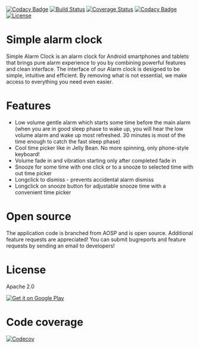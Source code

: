 [![Codacy Badge](https://api.codacy.com/project/badge/Grade/f5af63df137746bcb45e43b4f2a78217)](https://www.codacy.com/app/yuriy.kulikov.87/AlarmClock?utm_source=github.com&utm_medium=referral&utm_content=yuriykulikov/AlarmClock&utm_campaign=badger)
[![Build Status](https://travis-ci.org/yuriykulikov/AlarmClock.svg?branch=develop)](https://travis-ci.org/yuriykulikov/AlarmClock)
[![Coverage Status](https://codecov.io/github/yuriykulikov/AlarmClock/coverage.png?branch=develop)](https://codecov.io/github/yuriykulikov/AlarmClock?branch=develop)
[![Codacy Badge](https://api.codacy.com/project/badge/Grade/f5af63df137746bcb45e43b4f2a78217)](https://www.codacy.com/app/yuriy.kulikov.87/AlarmClock?utm_source=github.com&amp;utm_medium=referral&amp;utm_content=yuriykulikov/AlarmClock&amp;utm_campaign=Badge_Grade)
[![License](https://img.shields.io/badge/License-Apache%202.0-blue.svg)](https://opensource.org/licenses/Apache-2.0)

# Simple alarm clock
Simple Alarm Clock is an alarm clock for Android smartphones and tablets that brings pure alarm experience to you by combining powerful features and clean interface.
The interface of our Alarm clock is designed to be simple, intuitive and efficient. By removing what is not essential, we make access to everything you need even easier.

# Features
* Low volume gentle alarm which starts some time before the main alarm (when you are in good sleep phase to wake up, you will hear the low volume alarm and wake up most refreshed. 30 minutes is most of the time enough to catch the fast sleep phase)
* Cool time picker like in Jelly Bean. No more spinning, only phone-style keyboard!
* Volume fade in and vibration starting only after completed fade in
* Snooze for some time with one click or to a snooze to selected time with out time picker
* Longclick to dismiss - prevents accidental alarm dismiss
* Longclick on snooze button for adjustable snooze time with a convenient time picker

# Open source
The application code is branched from AOSP and is open source. Additional feature requests are appreciated! You can submit bugreports and feature requests by sending an email to developers!

# License
Apache 2.0

[![Get it on Google Play](https://play.google.com/intl/en_us/badges/images/generic/en_badge_web_generic.png)](https://play.google.com/store/apps/details?id=com.better.alarm&pcampaignid=MKT-Other-global-all-co-prtnr-py-PartBadge-Mar2515-1)

# Code coverage
[![Codecov](https://codecov.io/gh/yuriykulikov/AlarmClock/branch/develop/graphs/tree.svg)](https://codecov.io/github/yuriykulikov/AlarmClock?branch=develop)
